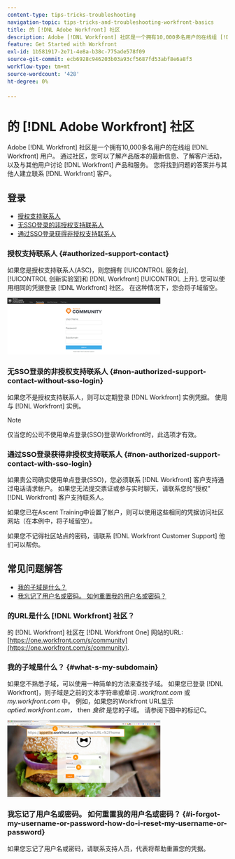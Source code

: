 ```yaml
---
content-type: tips-tricks-troubleshooting
navigation-topic: tips-tricks-and-troubleshooting-workfront-basics
title: 的 [!DNL Adobe Workfront] 社区
description: Adobe [!DNL Workfront] 社区是一个拥有10,000多名用户的在线组 [!DNL Workfront] 用户。 通过社区，您可以了解产品版本的最新信息、了解客户活动，以及与其他用户讨论 [!DNL Workfront] 产品和服务。 您将找到问题的答案并与其他人建立联系 [!DNL Workfront] 客户。
feature: Get Started with Workfront
exl-id: 1b581917-2e71-4e8a-b38c-775ade578f09
source-git-commit: ecb6928c946203b03a93cf5687fd53abf8e6a8f3
workflow-type: tm+mt
source-wordcount: '428'
ht-degree: 0%

---
```


# 的 [!DNL Adobe Workfront] 社区

Adobe [!DNL Workfront] 社区是一个拥有10,000多名用户的在线组 [!DNL Workfront] 用户。 通过社区，您可以了解产品版本的最新信息、了解客户活动，以及与其他用户讨论 [!DNL Workfront] 产品和服务。 您将找到问题的答案并与其他人建立联系 [!DNL Workfront] 客户。

<!--
<img src="assets/screen-shot-2018-09-06-at-11.38.27-am-350x112.png" alt="Screen_Shot_2018-09-06_at_11.38.27_AM.png" style="width: 350;height: 112;" data-mc-conditions="QuicksilverOrClassic.Draft mode">
-->

## 登录

* [授权支持联系人](#authorized-support-contact)
* [无SSO登录的非授权支持联系人](#non-authorized-support-contact-without-sso-login)
* [通过SSO登录获得非授权支持联系人](#non-authorized-support-contact-with-sso-login)

### 授权支持联系人 {#authorized-support-contact}

如果您是授权支持联系人(ASC)，则您拥有 [!UICONTROL 服务台], [!UICONTROL 创新实验室]和 [!DNL Workfront] [!UICONTROL 上升]. 您可以使用相同的凭据登录 [!DNL Workfront] 社区。 在这种情况下，您会将子域留空。

![community_4.png](assets/community-4-350x129.png)

### 无SSO登录的非授权支持联系人 {#non-authorized-support-contact-without-sso-login}

如果您不是授权支持联系人，则可以定期登录 [!DNL Workfront] 实例凭据。 使用与 [!DNL Workfront] 实例。

>[!NOTE]
>
>仅当您的公司不使用单点登录(SSO)登录Workfront时，此选项才有效。

### 通过SSO登录获得非授权支持联系人 {#non-authorized-support-contact-with-sso-login}

如果贵公司确实使用单点登录(SSO)，您必须联系 [!DNL Workfront] 客户支持通过电话请求帐户。 如果您无法提交票证或参与实时聊天，请联系您的“授权” [!DNL Workfront] 客户支持联系人。

如果您已在Ascent Training中设置了帐户，则可以使用这些相同的凭据访问社区网站（在本例中，将子域留空）。

如果您不记得社区站点的密码，请联系 [!DNL Workfront Customer Support] 他们可以帮你。

## 常见问题解答

* [我的子域是什么？](#what-s-my-subdomain)
* [我忘记了用户名或密码。 如何重置我的用户名或密码？](#i-forgot-my-username-or-password-how-do-i-reset-my-username-or-password)

### 的URL是什么 [!DNL Workfront] 社区？

的 [!DNL Workfront] 社区在 [!DNL Workfront One] 网站的URL:  [https://one.workfront.com/s/community](https://one.workfront.com/s/community).

### 我的子域是什么？ {#what-s-my-subdomain}

如果您不熟悉子域，可以使用一种简单的方法来查找子域。 如果您已登录 [!DNL Workfront]，则子域是之前的文本字符串或单词 *.workfront.com*  或 *my.workfront.com* 中。 例如，如果您的Workfront URL显示 *aptied.workfront.com，* then *食欲* 是您的子域。 请参阅下图中的标记C。

![community_5.png](assets/community-5-350x175.png)

### 我忘记了用户名或密码。 如何重置我的用户名或密码？ {#i-forgot-my-username-or-password-how-do-i-reset-my-username-or-password}

如果您忘记了用户名或密码，请联系支持人员，代表将帮助重置您的凭据。
